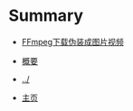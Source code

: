 # Summary


- [FFmpeg下载伪装成图片视频](./chapter_1.md)

- [概要](./SUMMARY.md)
- [../](../index.html)

- [主页](https://qingdog.github.io/)
